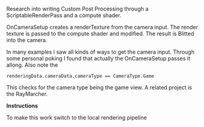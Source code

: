﻿Research into writing Custom Post Processing through a ScriptableRenderPass and a compute shader.

OnCameraSetup creates a renderTexture from the camera input.
The render texture is passed to the compute shader and modified.
The result is Blitted into the camera.

In many examples I saw all kinds of ways to get the camera input. 
Through some personal poking I found that actually the OnCameraSetup passes it allong.
Also note the 

`renderingData.cameraData.cameraType == CameraType.Game`

This checks for the camera type being the game view.
A related project is the RayMarcher.


**Instructions**

To make this work switch to the local rendering pipeline